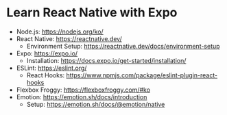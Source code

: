 # Learn React Native with Expo

- Node.js: https://nodejs.org/ko/
- React Native: https://reactnative.dev/
  - Environment Setup: https://reactnative.dev/docs/environment-setup
- Expo: https://expo.io/
  - Installation: https://docs.expo.io/get-started/installation/
- ESLint: https://eslint.org/
  - React Hooks: https://www.npmjs.com/package/eslint-plugin-react-hooks
- Flexbox Froggy: https://flexboxfroggy.com/#ko
- Emotion: https://emotion.sh/docs/introduction
  - Setup: https://emotion.sh/docs/@emotion/native
